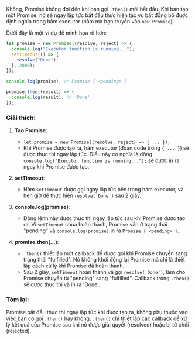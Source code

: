 Không, Promise không đợi đến khi bạn gọi `.then()` mới bắt đầu. Khi bạn tạo một Promise, nó sẽ ngay lập tức bắt đầu thực hiện tác vụ bất đồng bộ được định nghĩa trong hàm executor (hàm mà bạn truyền vào `new Promise`).

Dưới đây là một ví dụ để minh họa rõ hơn:

```javascript
let promise = new Promise((resolve, reject) => {
  console.log("Executor function is running...");
  setTimeout(() => {
    resolve("Done");
  }, 2000);
});

console.log(promise); // Promise { <pending> }

promise.then((result) => {
  console.log(result); // 'Done'
});
```

### Giải thích:

1. **Tạo Promise**:

   - `let promise = new Promise((resolve, reject) => { ... });`
   - Khi Promise được tạo ra, hàm executor (đoạn code trong `{ ... }`) sẽ được thực thi ngay lập tức. Điều này có nghĩa là dòng `console.log("Executor function is running...");` sẽ được in ra ngay khi Promise được tạo.

2. **setTimeout**:

   - Hàm `setTimeout` được gọi ngay lập tức bên trong hàm executor, và hẹn giờ để thực hiện `resolve('Done')` sau 2 giây.

3. **console.log(promise)**:

   - Dòng lệnh này được thực thi ngay lập tức sau khi Promise được tạo ra. Vì `setTimeout` chưa hoàn thành, Promise vẫn ở trạng thái "pending" và `console.log(promise)` in ra `Promise { <pending> }`.

4. **promise.then(...)**:
   - `.then()` thiết lập một callback để được gọi khi Promise chuyển sang trạng thái "fulfilled". Nó không khởi động lại Promise mà chỉ là thiết lập cách xử lý khi Promise đã hoàn thành.
   - Sau 2 giây, `setTimeout` hoàn thành và gọi `resolve('Done')`, làm cho Promise chuyển từ "pending" sang "fulfilled". Callback trong `.then()` sẽ được thực thi và in ra 'Done'.

### Tóm lại:

Promise bắt đầu thực thi ngay lập tức khi được tạo ra, không phụ thuộc vào việc bạn có gọi `.then()` hay không. `.then()` chỉ thiết lập các callback để xử lý kết quả của Promise sau khi nó được giải quyết (resolved) hoặc bị từ chối (rejected).
